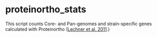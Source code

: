 # proteinortho_stats
This script counts Core- and Pan-genomes and strain-specific genes calculated with Proteinortho ([Lechner et al. 2011](https://bmcbioinformatics.biomedcentral.com/articles/10.1186/1471-2105-12-124).)
